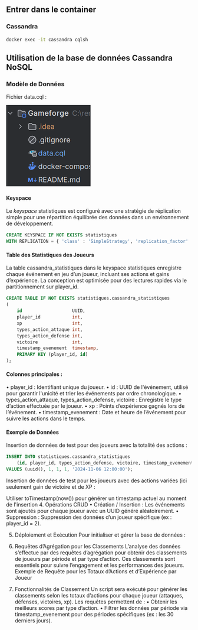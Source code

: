 ## Entrer dans le container

### Cassandra
```bash
docker exec -it cassandra cqlsh
```

## Utilisation de la base de données Cassandra NoSQL

### Modèle de Données
   Fichier data.cql :

![modèle de données.png](Images/mod%C3%A8le%20de%20donn%C3%A9es.png)

#### Keyspace
Le *keyspace* statistiques est configuré avec une stratégie de réplication simple pour une répartition équilibrée des données dans un environnement de développement.

```sql
CREATE KEYSPACE IF NOT EXISTS statistiques 
WITH REPLICATION = { 'class' : 'SimpleStrategy', 'replication_factor' : 1 };
```

#### Table des Statistiques des Joueurs

La table cassandra_statistiques dans le keyspace statistiques enregistre chaque événement en jeu d’un joueur, incluant ses actions et gains d’expérience. La conception est optimisée pour des lectures rapides via le partitionnement sur player_id.

```sql
CREATE TABLE IF NOT EXISTS statistiques.cassandra_statistiques
(
    id                   UUID,
    player_id            int,
    xp                   int,
    types_action_attaque int,
    types_action_defense int,
    victoire             int,
    timestamp_evenement  timestamp,
    PRIMARY KEY (player_id, id)
);
```

#### Colonnes principales :

• player_id : Identifiant unique du joueur.
• id : UUID de l'événement, utilisé pour garantir l'unicité et trier les événements par ordre chronologique.
• types_action_attaque, types_action_defense, victoire : Enregistre le type d’action effectuée par le joueur.
• xp : Points d’expérience gagnés lors de l’événement.
• timestamp_evenement : Date et heure de l’événement pour suivre les actions dans le temps.

#### Exemple de Données

Insertion de données de test pour des joueurs avec la totalité des actions :

```sql
INSERT INTO statistiques.cassandra_statistiques
    (id, player_id, types_action_defense, victoire, timestamp_evenement)
VALUES (uuid(), 1, 1, 1, '2024-11-06 12:00:00');
```

Insertion de données de test pour les joueurs avec des actions variées (ici seulement gain de victoire et de XP :

Utiliser toTimestamp(now()) pour générer un timestamp actuel au moment de l'insertion
4. Opérations CRUD
   • Création / Insertion : Les événements sont ajoutés pour chaque joueur avec un UUID généré aléatoirement.
   • Suppression : Suppression des données d’un joueur spécifique (ex : player_id = 2).



5. Déploiement et Exécution
   Pour initialiser et gérer la base de données :


6. Requêtes d’Agrégation pour les Classements
   L’analyse des données s’effectue par des requêtes d’agrégation pour obtenir des classements de joueurs par période et par type d’action. Ces classements sont essentiels pour suivre l’engagement et les performances des joueurs.
   Exemple de Requête pour les Totaux d’Actions et d’Expérience par Joueur


7. Fonctionnalités de Classement
   Un script sera exécuté pour générer les classements selon les totaux d’actions pour chaque joueur (attaques, défenses, victoires, xp). Les requêtes permettent de :
   • Obtenir les meilleurs scores par type d’action.
   • Filtrer les données par période via timestamp_evenement pour des périodes spécifiques (ex : les 30 derniers jours).
